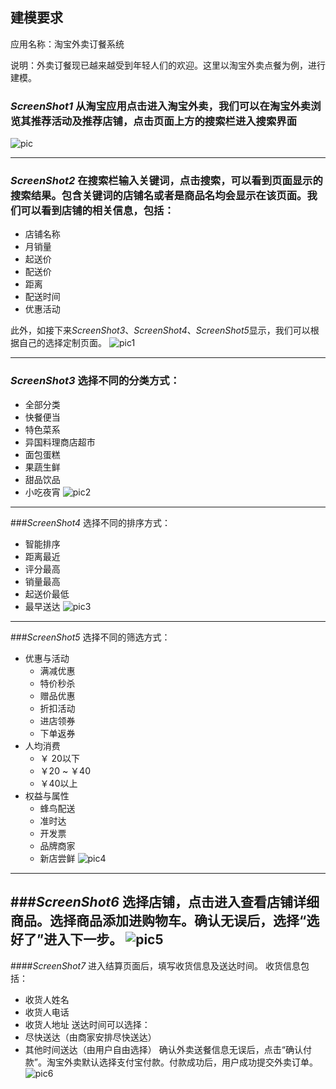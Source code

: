 建模要求
---
应用名称：淘宝外卖订餐系统

说明：外卖订餐现已越来越受到年轻人们的欢迎。这里以淘宝外卖点餐为例，进行建模。

### *ScreenShot1* 从淘宝应用点击进入淘宝外卖，我们可以在淘宝外卖浏览其推荐活动及推荐店铺，点击页面上方的搜索栏进入搜索界面
![pic](./img/taobao.png)

---


### *ScreenShot2* 在搜索栏输入关键词，点击搜索，可以看到页面显示的搜索结果。包含关键词的店铺名或者是商品名均会显示在该页面。我们可以看到店铺的相关信息，包括：
- 店铺名称
- 月销量
- 起送价
- 配送价
- 距离
- 配送时间
- 优惠活动
  
此外，如接下来*ScreenShot3*、*ScreenShot4*、*ScreenShot5*显示，我们可以根据自己的选择定制页面。
![pic1](./img/taobao1.png)

---
### *ScreenShot3* 选择不同的分类方式：
- 全部分类
- 快餐便当
- 特色菜系
- 异国料理商店超市
- 面包蛋糕
- 果蔬生鲜
- 甜品饮品
- 小吃夜宵
![pic2](./img/taobao2.png)

---
###*ScreenShot4* 选择不同的排序方式：
- 智能排序
- 距离最近
- 评分最高
- 销量最高
- 起送价最低
- 最早送达
![pic3](./img/taobao3.png)

---
###*ScreenShot5* 选择不同的筛选方式：
- 优惠与活动
    - 满减优惠
    - 特价秒杀
    - 赠品优惠
    - 折扣活动
    - 进店领券
    - 下单返券
- 人均消费
    - ￥ 20以下
    - ￥20 ~ ￥40
    - ￥40以上
- 权益与属性
    - 蜂鸟配送
    - 准时达
    - 开发票
    - 品牌商家
    - 新店尝鲜
![pic4](./img/taobao4.png)
---

###*ScreenShot6* 选择店铺，点击进入查看店铺详细商品。选择商品添加进购物车。确认无误后，选择“选好了”进入下一步。
![pic5](./img/taobao5.png)
---

####*ScreenShot7* 进入结算页面后，填写收货信息及送达时间。
收货信息包括：
- 收货人姓名
- 收货人电话
- 收货人地址
送达时间可以选择：
- 尽快送达（由商家安排尽快送达）
- 其他时间送达（由用户自由选择）
确认外卖送餐信息无误后，点击“确认付款”。淘宝外卖默认选择支付宝付款。付款成功后，用户成功提交外卖订单。
![pic6](./img/taobao6.png)
